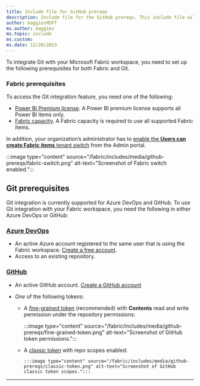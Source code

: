 ```yaml
---
title: Include file for GitHub prereqs
description: Include file for the GitHub prereqs. This include file will be referenced in this repo and also in an article in the Power BI repo.
author: maggiesMSFT
ms.author: maggies
ms.topic: include
ms.custom: 
ms.date: 12/20/2023
---
```


To integrate Git with your Microsoft Fabric workspace, you need to set up the following prerequisites for both Fabric and Git.

### Fabric prerequisites

To access the Git integration feature, you need one of the following:

- [Power BI Premium license](/power-bi/enterprise/service-premium-what-is). A Power BI premium license supports all Power BI items only.
- [Fabric capacity](/fabric/enterprise/licenses#capacity-and-skus). A Fabric capacity is required to use all supported Fabric items.

In addition, your organization’s administrator has to [enable the **Users can create Fabric items** tenant switch](/fabric/admin/about-tenant-settings#how-to-get-to-the-tenant-settings) from the Admin portal.

:::image type="content" source="/fabric/includes/media/github-prereqs/fabric-switch.png" alt-text="Screenshot of Fabric switch enabled.":::

## Git prerequisites

Git integration is currently supported for Azure DevOps and GitHub. To use Git integration with your Fabric workspace, you need the following in either Azure DevOps or GitHub:

### [Azure DevOps](#tab/azure-devops)

- An active Azure account registered to the same user that is using the Fabric workspace. [Create a free account](https://azure.microsoft.com/products/devops/).
- Access to an existing repository.

### [GitHub](#tab/github)

- An active GitHub account. [Create a GitHub account](https://docs.github.com)
- *One* of the following tokens:

  - A [fine-grained token](https://github.com/settings/personal-access-tokens/new) (recommended) with **Contents** read and write permission under the repository permissions:
  
    :::image type="content" source="/fabric/includes/media/github-prereqs/fine-grained-token.png" alt-text="Screenshot of GitHub token permissions.":::

  - A [classic token](https://github.com/settings/tokens/new) with repo scopes enabled:

        :::image type="content" source="/fabric/includes/media/github-prereqs/classic-token.png" alt-text="Screenshot of GitHub classic token scopes.":::

---
